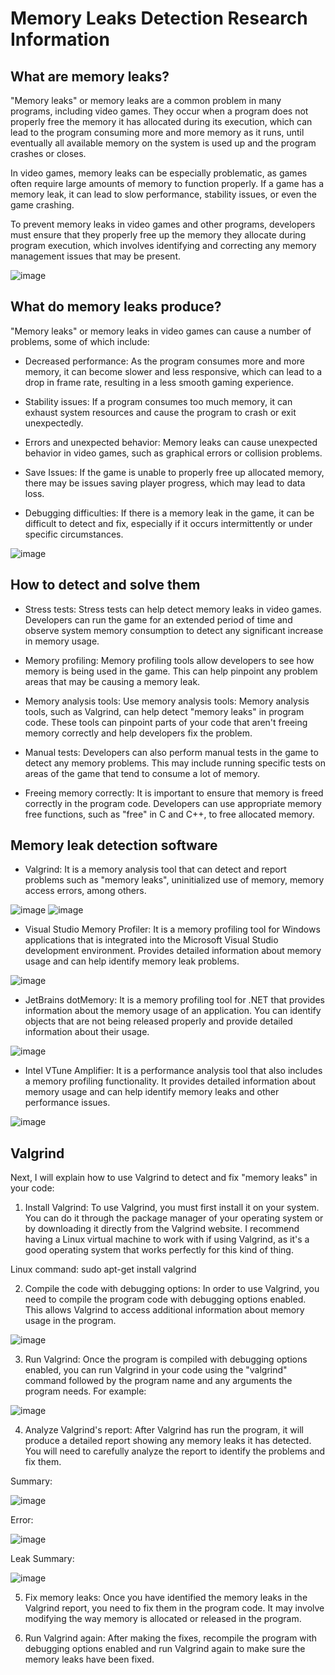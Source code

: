 # Memory Leaks Detection Research Information

## What are memory leaks?

"Memory leaks" or memory leaks are a common problem in many programs, including video games. They occur when a program does not properly free the memory it has allocated during its execution, which can lead to the program consuming more and more memory as it runs, until eventually all available memory on the system is used up and the program crashes or closes.

In video games, memory leaks can be especially problematic, as games often require large amounts of memory to function properly. If a game has a memory leak, it can lead to slow performance, stability issues, or even the game crashing.

To prevent memory leaks in video games and other programs, developers must ensure that they properly free up the memory they allocate during program execution, which involves identifying and correcting any memory management issues that may be present.

![image](https://user-images.githubusercontent.com/99950178/231739735-457f8e2d-55dd-4ebe-aed9-a60740ff9905.png)

## What do memory leaks produce?

"Memory leaks" or memory leaks in video games can cause a number of problems, some of which include:

- Decreased performance: As the program consumes more and more memory, it can become slower and less responsive, which can lead to a drop in frame rate, resulting in a less smooth gaming experience.

- Stability issues: If a program consumes too much memory, it can exhaust system resources and cause the program to crash or exit unexpectedly.

- Errors and unexpected behavior: Memory leaks can cause unexpected behavior in video games, such as graphical errors or collision problems.

- Save Issues: If the game is unable to properly free up allocated memory, there may be issues saving player progress, which may lead to data loss.

- Debugging difficulties: If there is a memory leak in the game, it can be difficult to detect and fix, especially if it occurs intermittently or under specific circumstances.

![image](https://user-images.githubusercontent.com/99950178/231746631-2ea78d4d-38a9-4ffc-bb39-a3a24e5ba0b9.png)

## How to detect and solve them

- Stress tests: Stress tests can help detect memory leaks in video games. Developers can run the game for an extended period of time and observe system memory consumption to detect any significant increase in memory usage.

- Memory profiling: Memory profiling tools allow developers to see how memory is being used in the game. This can help pinpoint any problem areas that may be causing a memory leak.

- Memory analysis tools: Use memory analysis tools: Memory analysis tools, such as Valgrind, can help detect "memory leaks" in program code. These tools can pinpoint parts of your code that aren't freeing memory correctly and help developers fix the problem.

- Manual tests: Developers can also perform manual tests in the game to detect any memory problems. This may include running specific tests on areas of the game that tend to consume a lot of memory.

- Freeing memory correctly: It is important to ensure that memory is freed correctly in the program code. Developers can use appropriate memory free functions, such as "free" in C and C++, to free allocated memory.

## Memory leak detection software

- Valgrind: It is a memory analysis tool that can detect and report problems such as "memory leaks", uninitialized use of memory, memory access errors, among others.

![image](https://user-images.githubusercontent.com/99950178/231746201-d5a5e2a7-c0e7-451c-8bef-519ed965757c.png)
![image](https://user-images.githubusercontent.com/99950178/231746815-cc20bf97-c56d-43fe-a6d8-dbb0251fbed4.png)

- Visual Studio Memory Profiler: It is a memory profiling tool for Windows applications that is integrated into the Microsoft Visual Studio development environment. Provides detailed information about memory usage and can help identify memory leak problems.

![image](https://user-images.githubusercontent.com/99950178/231746324-d853b897-35a4-4cfd-ac67-95780dc8afa5.png)

- JetBrains dotMemory: It is a memory profiling tool for .NET that provides information about the memory usage of an application. You can identify objects that are not being released properly and provide detailed information about their usage.

![image](https://user-images.githubusercontent.com/99950178/231746426-2ff00e9b-25c0-45ed-817b-c95c4a78b563.png)

- Intel VTune Amplifier: It is a performance analysis tool that also includes a memory profiling functionality. It provides detailed information about memory usage and can help identify memory leaks and other performance issues.

![image](https://user-images.githubusercontent.com/99950178/231746491-8ee04fb8-981c-41c2-a484-e5a97203e416.png)

## Valgrind

Next, I will explain how to use Valgrind to detect and fix "memory leaks" in your code:

1. Install Valgrind: To use Valgrind, you must first install it on your system. You can do it through the package manager of your operating system or by downloading it directly from the Valgrind website. 
I recommend having a Linux virtual machine to work with if using Valgrind, as it's a good operating system that works perfectly for this kind of thing.

Linux command:
sudo apt-get install valgrind

2. Compile the code with debugging options: In order to use Valgrind, you need to compile the program code with debugging options enabled. This allows Valgrind to access additional information about memory usage in the program.

![image](https://user-images.githubusercontent.com/99950178/231749379-d699fba7-55e9-4eda-a54c-711d8e6fa126.png)

3. Run Valgrind: Once the program is compiled with debugging options enabled, you can run Valgrind in your code using the "valgrind" command followed by the program name and any arguments the program needs. For example:

![image](https://user-images.githubusercontent.com/99950178/231749568-58a8e156-7fd9-4f1a-9bb8-28fda88b063e.png)

4. Analyze Valgrind's report: After Valgrind has run the program, it will produce a detailed report showing any memory leaks it has detected. You will need to carefully analyze the report to identify the problems and fix them.

Summary:

![image](https://user-images.githubusercontent.com/99950178/231749819-706309b6-1c87-4b3a-89f3-e8e82bd2d2d9.png)

Error:

![image](https://user-images.githubusercontent.com/99950178/231750019-e1bb686b-4b90-4fa3-a939-c077aeb9fa04.png)

Leak Summary:

![image](https://user-images.githubusercontent.com/99950178/231750152-2f496310-78d5-4af7-beb4-bac3633b53e3.png)

5. Fix memory leaks: Once you have identified the memory leaks in the Valgrind report, you need to fix them in the program code. It may involve modifying the way memory is allocated or released in the program.

6. Run Valgrind again: After making the fixes, recompile the program with debugging options enabled and run Valgrind again to make sure the memory leaks have been fixed.
